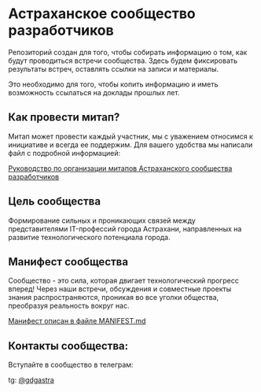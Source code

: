 # Астраханское сообщество разработчиков

Репозиторий создан для того, чтобы собирать информацию о том, как будут проводиться встречи сообщества. Здесь будем фиксировать результаты встреч, оставлять ссылки на записи и материалы.

Это необходимо для того, чтобы копить информацию и иметь возможность ссылаться на доклады прошлых лет.

## Как провести митап?

Митап может провести каждый участник, мы с уважением относимся к инициативе и всегда ее поддержим. Для вашего удобства мы написали файл с подробной информацией:

[Руководство по организации митапов Астраханского сообщества разработчиков](./MEETUP_PLANNING_GUIDE.md)

## Цель сообщества

Формирование сильных и проникающих связей между представителями IT-профессий города Астрахани, направленных на развитие технологического потенциала города.

## Манифест сообщества

Сообщество - это сила, которая двигает технологический прогресс вперед! Через наши встречи, обсуждения и совместные проекты знания распространяются, проникая во все уголки общества, преобразуя реальность вокруг нас.

[Манифест описан в файле MANIFEST.md](./MANIFEST.md)

## Контакты сообщества:

Вступайте в сообщество в телеграм:

tg: [@gdgastra](https://t.me/gdgastra)

